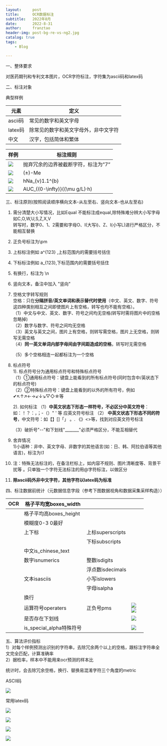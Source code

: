 ```yaml
---
layout:     post
title:      OCR数据标注
subtitle:   2022年8月
date:       2022-8-31
author:     franztao
header-img: post-bg-re-vs-ng2.jpg
catalog: true
tags:
    - Blog

---
```


一、整体要求

对医药期刊和专利文本图片，OCR字符标注，字符集为ascii码和latex码

二、标注对象

典型样例

| 元素     | 定义                 |
| ------ | ------------------ |
| ascii码 | 常见的数字和英文字母         |
| latex码 | 除常见的数字和英文字母外，非中文字符 |
| 中文     | 汉字，包括简体和繁体         |

| 样例                                                                                                       | 标注规则                          |
| -------------------------------------------------------------------------------------------------------- | ----------------------------- |
| ![](https://raw.githubusercontent.com/franztao/blog_picture/main/marktext/2022-09-30-11-33-19-image.png) | 抛弃冗余的边界被截断字符，标注为”7”           |
| ![](https://raw.githubusercontent.com/franztao/blog_picture/main/marktext/2022-09-30-11-42-03-image.png) | (±)-Me                        |
| ![](https://raw.githubusercontent.com/franztao/blog_picture/main/marktext/2022-09-30-11-45-37-image.png) | hNa_{v}1.1^{b}                |
| ![](https://raw.githubusercontent.com/franztao/blog_picture/main/marktext/2022-09-30-12-03-04-image.png) | AUC_{(0-\infty)}((\mu g/L)·h) |

三、标注原则(按照阅读顺序横向文本-从左至右、竖向文本-也从左至右)  

1. 需分清楚大小写情况，比如Equal 不能标注成equal,除特殊难分辨大小写字母如C,O,W,U,S,Z,X,V  
   转写时，数字0、1、2需要和字母O、I(大写i)、Z、l(小写L)进行严格区分，不能相互替换  

2. 正负号标注为\pm  

3. 上标标注例如 a^{123} ,上标范围内的需要括号括住  

4. 下标标注例如 a_{123},下标范围内的需要括号括住  

5. 有换行，标注为 \n  

6. 竖向文本，备注中加入 "竖向"  

7. 空格文字转写规则  
   空格：只在**分隔拼音/英文单词和表示替代时使用**（中文、英文、数字、符号这四种类别相互之间即使图片上有空格，转写也均不能有空格）。  
   （1）中文与中文、英文、数字、符号之间均无空格(转写时需将图片中的空格忽略掉)  
   （2）数字与数字、符号之间均无空格  
   （3）英文与英文之间，图片上有空格，则转写需空格，图片上无空格，则转写无需空格  
   （4）**同一英文单词内部字母间由字间距造成的空格**，转写时无需空格  
   
   （5）多个空格相连一起都标注为一个空格

8. 标点符号  
      1). 标点符号分为通用标点符号和特殊标点符号  
      （1）①通用标点符号：键盘上能看到的所有标点符号(同时包含中/英状态下的标点符号)  
      （2）②特殊标点符号：键盘上能看到的以外的所有符号，例如✔↖↑↗←→↙↓↘▽◇☆等  
   
     2).  如何标注
      （1）**中英文状态下形态一样符号，不必区分中英文符号**：如：！？：，；-（）" ' 等  应英文符号标注
      （2） **中英文状态下形态不同的符号**，中文符号：如【】[]「」 。. 《》<>等，找到对应英文符号标注  
   
   （3）破折号"--"和下划线"_______"必须严格区分，不能互相替代

9. 舍弃情况  
      1)小语种：非中、英文字母、非数字的其他语言(如：日、韩、阿拉伯语等其他语言)，标注为\1  

10. 注：特殊无法标注的，在备注栏标上，如内容不规则、图片清晰度等、背景干扰等 。只单独一个字符无法标注的用@字符标注，以做区分

11. **除ascii码外非中文字符，其他字符以latex码为标准**

四、标注数据前统计（元数据信息字段（参考下图数据视角和数据采集采样构造））

| OCR | 格子平均宽boxes_width     |                |                                                                                                                                                                                                                       |     |
| --- | -------------------- | -------------- | --------------------------------------------------------------------------------------------------------------------------------------------------------------------------------------------------------------------- | --- |
|     | 格子平均高boxes_height    |                |                                                                                                                                                                                                                       |     |
|     | 模糊度0-3 0最好           |                |                                                                                                                                                                                                                       |     |
|     | 上下标                  | 上标superscripts |                                                                                                                                                                                                                       |     |
|     |                      | 下标subscripts   |                                                                                                                                                                                                                       |     |
|     | 中文is_chinese_text    |                |                                                                                                                                                                                                                       |     |
|     | 数字isnumerics         | 整数isdigits     |                                                                                                                                                                                                                       |     |
|     |                      | 浮点数isdecimals  |                                                                                                                                                                                                                       |     |
|     | 文本isasciis           | 小写islowers     |                                                                                                                                                                                                                       |     |
|     |                      | 字母isalpha      |                                                                                                                                                                                                                       |     |
|     | 换行                   |                |                                                                                                                                                                                                                       |     |
|     | 运算符号operaters        | 正负号pms         | ![](https://raw.githubusercontent.com/franztao/blog_picture/main/marktext/2022-11-10-17-14-45-image.png)<br/>![](https://raw.githubusercontent.com/franztao/blog_picture/main/marktext/2022-11-10-17-19-55-image.png) |     |
|     | 是否存在下划线              |                | ![](https://raw.githubusercontent.com/franztao/blog_picture/main/marktext/2022-11-10-17-15-58-image.png)                                                                                                              |     |
|     | is_special_alpha特殊符号 |                | ![](https://raw.githubusercontent.com/franztao/blog_picture/main/marktext/2022-11-10-17-25-03-image.png)                                                                                                              |     |

五、算法评价指标  
1）对每个样例预测出识别的字符串，去除冗余两个以上的空格，跟标注字符串全文完全匹配，计算准确率  
2）据检率，样本中不能用来ocr预测的样本比

统计时，会去除冗余空格，换行、替换易混淆字符三个角度的metric

ASCII码

![](https://raw.githubusercontent.com/franztao/blog_picture/main/marktext/2023-01-05-11-10-10-image.png)

常用latex码

![](https://raw.githubusercontent.com/franztao/blog_picture/main/marktext/2023-01-05-10-58-20-image.png)

![](https://raw.githubusercontent.com/franztao/blog_picture/main/marktext/2023-01-05-10-59-28-image.png)

![](https://raw.githubusercontent.com/franztao/blog_picture/main/marktext/2023-01-05-10-59-37-image.png)

![](https://raw.githubusercontent.com/franztao/blog_picture/main/marktext/2023-01-05-11-00-00-image.png)
